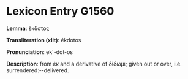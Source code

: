 # Lexicon Entry G1560

**Lemma**: ἔκδοτος

**Transliteration (xlit)**: ékdotos

**Pronunciation**: ek'-dot-os

**Description**:
from ἐκ and a derivative of δίδωμι; given out or over, i.e. surrendered:--delivered.
